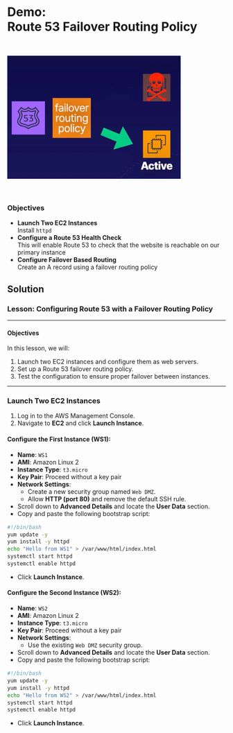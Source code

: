 # Demo:<br>Route 53 Failover Routing Policy

<br>

![](../img/demo/7.7.Route53-FailoverRouting.png)

<br>

### Objectives
- **Launch Two EC2 Instances**<br>Install `httpd`
- **Configure a Route 53 Health Check**<br>This will enable Route 53 to check that the website is reachable on our primary instance
- **Configure Failover Based Routing**<br>Create an A record using a failover routing policy

## Solution
### Lesson: Configuring Route 53 with a Failover Routing Policy

---

#### Objectives
In this lesson, we will:
1. Launch two EC2 instances and configure them as web servers.
2. Set up a Route 53 failover routing policy.
3. Test the configuration to ensure proper failover between instances.

---

### Launch Two EC2 Instances
1. Log in to the AWS Management Console.
2. Navigate to **EC2** and click **Launch Instance**.

#### Configure the First Instance (WS1):
- **Name**: `WS1`
- **AMI**: Amazon Linux 2
- **Instance Type**: `t3.micro`
- **Key Pair**: Proceed without a key pair
- **Network Settings**:
  - Create a new security group named `Web DMZ`.
  - Allow **HTTP (port 80)** and remove the default SSH rule.
- Scroll down to **Advanced Details** and locate the **User Data** section.
- Copy and paste the following bootstrap script:

```bash
#!/bin/bash
yum update -y
yum install -y httpd
echo "Hello from WS1" > /var/www/html/index.html
systemctl start httpd
systemctl enable httpd
```

- Click **Launch Instance**.

#### Configure the Second Instance (WS2):
- **Name**: `WS2`
- **AMI**: Amazon Linux 2
- **Instance Type**: `t3.micro`
- **Key Pair**: Proceed without a key pair
- **Network Settings**:
  - Use the existing `Web DMZ` security group.
- Scroll down to **Advanced Details** and locate the **User Data** section.
- Copy and paste the following bootstrap script:

```bash
#!/bin/bash
yum update -y
yum install -y httpd
echo "Hello from WS2" > /var/www/html/index.html
systemctl start httpd
systemctl enable httpd
```

- Click **Launch Instance**.
